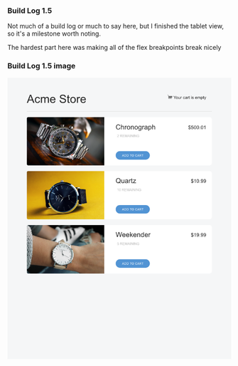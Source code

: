 ### Build Log 1.5

Not much of a build log or much to say here, but I finished the tablet view, so it's a milestone worth noting.

The hardest part here was making all of the flex breakpoints break nicely

### Build Log 1.5 image

![Tablet Layout](/assets/tablet-layout.png)